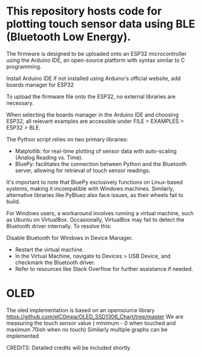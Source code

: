
# This repository hosts code for plotting touch sensor data using BLE (Bluetooth Low Energy).

The firmware is designed to be uploaded onto an ESP32 microcontroller using the Arduino IDE, an open-source platform with syntax similar to C programming.

Install Arduino IDE if not installed using Arduino's official website, add boards manager for ESP32

To upload the firmware file onto the ESP32, no external libraries are necessary. 

When selecting the boards manager in the Arduino IDE and choosing ESP32, all relevant examples are accessible under FILE > EXAMPLES > ESP32 > BLE.

The Python script relies on two primary libraries:
- Matplotlib: for real-time plotting of sensor data with auto-scaling (Analog Reading vs. Time).
- BluePy: facilitates the connection between Python and the Bluetooth server, allowing for retrieval of touch sensor readings.

It's important to note that BluePy exclusively functions on Linux-based systems, making it incompatible with Windows machines. Similarly, alternative libraries like PyBluez also face issues, as their wheels fail to build.

For Windows users, a workaround involves running a virtual machine, such as Ubuntu on VirtualBox. Occasionally, VirtualBox may fail to detect the Bluetooth driver internally. To resolve this:

Disable Bluetooth for Windows in Device Manager.
- Restart the virtual machine.
- In the Virtual Machine, navigate to Devices > USB Device, and checkmark the Bluetooth driver.
- Refer to resources like Stack Overflow for further assistance if needed.

# OLED
The oled implementation is based on an opensource library https://github.com/elC0mpa/OLED_SSD1306_Chart/tree/master 
We are measuring the touch sensor value ( minimum - 0 when touched and maximum 70ish when no touch)
Similarly multiple graphs can be implemented


CREDITS: Detailed credits will be included shortly.
